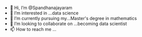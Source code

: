 - 👋 Hi, I’m @Spandhanajayaram
- 👀 I’m interested in ...data science 
- 🌱 I’m currently pursuing my...Master's degree in mathematics 
- 💞️ I’m looking to collaborate on ...becoming data scientist 
- 📫 How to reach me ...

<!---
Spandhanajayaram/Spandhanajayaram is a ✨ special ✨ repository because its `README.md` (this file) appears on your GitHub profile.
You can click the Preview link to take a look at your changes.
--->
